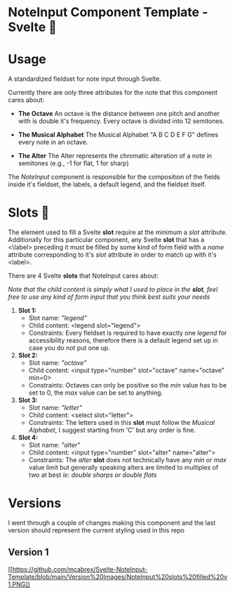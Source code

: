 # NoteInput Component Template - Svelte 📁

# Usage

A standardized fieldset for note input through Svelte. 

Currently there are only three attributes for the note that this component cares about: 

- **The Octave** An octave is the distance between one pitch and another with is double it's frequency. Every octave is divided into 12 semitones.

- **The Musical Alphabet** The Musical Alphabet "A B C D E F G" defines every note in an octave. 

- **The Alter** The Alter represents the chromatic alteration of a note in semitones (e.g., -1 for flat, 1 for sharp)

The *NoteInput* component is responsible for the composition of the fields inside it's fieldset, the labels, a default legend, and the fieldset itself. 

# Slots 🎰

The element used to fill a Svelte **slot** require at the minimum a *slot* attribute. Additionally for this particular component, any Svelte **slot** that has a <\label\> preceding it must be filled by some kind of form field with a *name* attribute corresponding to it's *slot* attribute in order to match up with it's \<label\>. 

There are 4 Svelte **slots** that NoteInput cares about: 

*Note that the child content is simply what I used to place in the **slot**, feel free to use any kind of form input that you think best suits your needs*

1. **Slot 1:** 
   - Slot name: *"legend"*
   - Child content: \<legend slot="legend">
   - Constraints: Every fieldset is required to have exactly one *legend* for accessibility reasons, therefore there is a default legend set up in case you do not put one up. 
2. **Slot 2:**
   - Slot name: *"octave"*
   - Child content: \<input type="number" slot="octave" name="octave" min=0>
   - Constraints: Octaves can only be positive so the *min* value has to be set to 0, the *max* value can be set to anything.
3. **Slot 3:**
   - Slot name: *"letter"*
   - Child content: \<select slot="letter">
   - Constraints: The letters used in this **slot** must follow the *Musical Alphabet*, I suggest starting from 'C' but any order is fine.
4. **Slot 4:**
   - Slot name: *"alter"*
   - Child content: \<input type="number" slot="alter" name="alter">
   - Constraints: The *alter* **slot** does not technically have any *min* or *max* value limit but generally speaking alters are limited to multiples of two at best *ie: double sharps or double flats*

# Versions

I went through a couple of changes making this component and the last version should represent the current styling used in this repo

## Version 1

[[https://github.com/mcabrex/Svelte-NoteInput-Template/blob/main/Version%20Images/NoteInput%20slots%20filled%20v1.PNG]]
